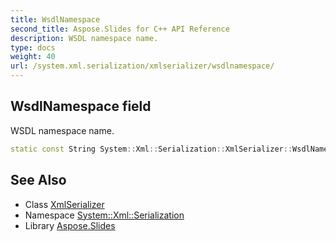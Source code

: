 ```yaml
---
title: WsdlNamespace
second_title: Aspose.Slides for C++ API Reference
description: WSDL namespace name.
type: docs
weight: 40
url: /system.xml.serialization/xmlserializer/wsdlnamespace/
---
```

## WsdlNamespace field


WSDL namespace name.

```cpp
static const String System::Xml::Serialization::XmlSerializer::WsdlNamespace
```

## See Also

* Class [XmlSerializer](../)
* Namespace [System::Xml::Serialization](../../)
* Library [Aspose.Slides](../../../)